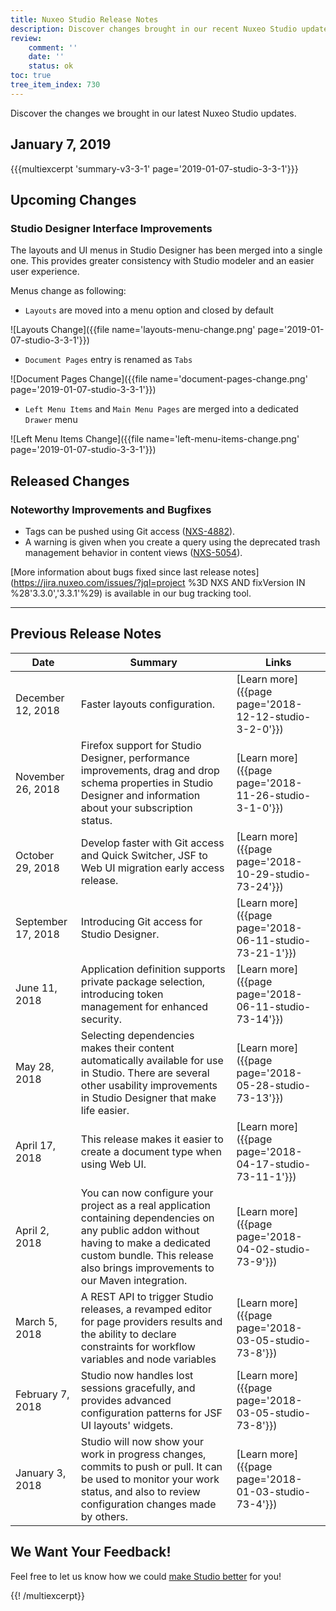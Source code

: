 ```yaml
---
title: Nuxeo Studio Release Notes
description: Discover changes brought in our recent Nuxeo Studio updates.
review:
    comment: ''
    date: ''
    status: ok
toc: true
tree_item_index: 730
---
```


Discover the changes we brought in our latest Nuxeo Studio updates.


## January 7, 2019
{{{multiexcerpt 'summary-v3-3-1' page='2019-01-07-studio-3-3-1'}}}

## Upcoming Changes

### Studio Designer Interface Improvements

The layouts and UI menus in Studio Designer has been merged into a single one. This provides greater consistency with Studio modeler and an easier user experience.

Menus change as following:
- `Layouts` are moved into a menu option and closed by default

![Layouts Change]({{file name='layouts-menu-change.png' page='2019-01-07-studio-3-3-1'}})

- `Document Pages` entry is renamed as `Tabs`

![Document Pages Change]({{file name='document-pages-change.png' page='2019-01-07-studio-3-3-1'}})

- `Left Menu Items` and `Main Menu Pages` are merged into a dedicated `Drawer` menu

![Left Menu Items Change]({{file name='left-menu-items-change.png' page='2019-01-07-studio-3-3-1'}})

## Released Changes


### Noteworthy Improvements and Bugfixes

- Tags can be pushed using Git access ([NXS-4882](https://jira.nuxeo.com/browse/NXS-4882)).
- A warning is given when you create a query using the deprecated trash management behavior in content views ([NXS-5054](https://jira.nuxeo.com/browse/NXS-5054)).

[More information about bugs fixed since last release notes](https://jira.nuxeo.com/issues/?jql=project %3D NXS AND fixVersion IN %28'3.3.0','3.3.1'%29) is available in our bug tracking tool.

* * *


## Previous Release Notes



| Date  | Summary  |  Links |
|---|---|---|
| December 12, 2018 |  Faster layouts configuration. |[Learn more]({{page page='2018-12-12-studio-3-2-0'}})   |
| November 26, 2018 | Firefox support for Studio Designer, performance improvements, drag and drop schema properties in Studio Designer and information about your subscription status.  | [Learn more]({{page page='2018-11-26-studio-3-1-0'}}) |
| October 29, 2018 | Develop faster with Git access and Quick Switcher, JSF to Web UI migration early access release. | [Learn more]({{page page='2018-10-29-studio-73-24'}})  |
| September 17, 2018 | Introducing Git access for Studio Designer.  | [Learn more]({{page page='2018-06-11-studio-73-21-1'}})  |
| June 11, 2018 | Application definition supports private package selection, introducing token management for enhanced security.  | [Learn more]({{page page='2018-06-11-studio-73-14'}}) |
| May 28, 2018 | Selecting dependencies makes their content automatically available for use in Studio. There are several other usability improvements in Studio Designer that make life easier. |  [Learn more]({{page page='2018-05-28-studio-73-13'}}) |
| April 17, 2018 | This release makes it easier to create a document type when using Web UI.| [Learn more]({{page page='2018-04-17-studio-73-11-1'}})  |
| April 2, 2018 | You can now configure your project as a real application containing dependencies on any public addon without having to make a dedicated custom bundle. This release also brings improvements to our Maven integration.| [Learn more]({{page page='2018-04-02-studio-73-9'}})  |
| March 5, 2018 |A REST API to trigger Studio releases, a revamped editor for page providers results and the ability to declare constraints for workflow variables and node variables | [Learn more]({{page page='2018-03-05-studio-73-8'}})  |
| February 7, 2018 |Studio now handles lost sessions gracefully, and provides advanced configuration patterns for JSF UI layouts' widgets.  | [Learn more]({{page page='2018-03-05-studio-73-8'}})  |
| January 3, 2018 | Studio will now show your work in progress changes, commits to push or pull. It can be used to monitor your work status, and also to review configuration changes made by others. | [Learn more]({{page page='2018-01-03-studio-73-4'}})  |

## We Want Your Feedback!
Feel free to let us know how we could <a href="https://portal.prodpad.com/eb062eda-6d54-11e7-8513-22000a2145da" target="_blank">make Studio better</a> for you!

{{! /multiexcerpt}}

<!-- ## December 12, 2018
{{{multiexcerpt 'summary-v3-2-0' page='2018-12-12-studio-3-2-0'}}}
<i class="fa fa-long-arrow-right" aria-hidden="true"></i>&nbsp;[Learn more]({{page page='2018-12-12-studio-3-2-0'}})

## November 26, 2018
{{{multiexcerpt 'summary-v3-1-0' page='2018-11-26-studio-3-1-0'}}}
<i class="fa fa-long-arrow-right" aria-hidden="true"></i>&nbsp;[Learn more]({{page page='2018-11-26-studio-3-1-0'}})

## October 29, 2018
{{{multiexcerpt 'summary-v73-24' page='2018-10-29-studio-73-24'}}}
<i class="fa fa-long-arrow-right" aria-hidden="true"></i>&nbsp;[Learn more]({{page page='2018-10-29-studio-73-24'}})

## September 17, 2018
{{{multiexcerpt 'summary-v73-21' page='2018-09-17-studio-73-21-1'}}}
<i class="fa fa-long-arrow-right" aria-hidden="true"></i>&nbsp;[Learn more]({{page page='2018-09-17-studio-73-21-1'}})

## June 11, 2018
{{{multiexcerpt 'summary-v73-14' page='2018-06-11-studio-73-14'}}}
<i class="fa fa-long-arrow-right" aria-hidden="true"></i>&nbsp;[Learn more]({{page page='2018-06-11-studio-73-14'}})

## May 28, 2018
{{{multiexcerpt 'summary-v73-13' page='2018-05-28-studio-73-13'}}}
<i class="fa fa-long-arrow-right" aria-hidden="true"></i>&nbsp;[Learn more]({{page page='2018-05-28-studio-73-13'}})

## April 17, 2018
{{{multiexcerpt 'summary-v73-11-1' page='2018-04-17-studio-73-11-1'}}}
<i class="fa fa-long-arrow-right" aria-hidden="true"></i>&nbsp;[Learn more]({{page page='2018-04-17-studio-73-11-1'}})

## April 2, 2018
{{{multiexcerpt 'summary-v73-9' page='2018-04-02-studio-73-9'}}}
<i class="fa fa-long-arrow-right" aria-hidden="true"></i>&nbsp;[Learn more]({{page page='2018-04-02-studio-73-9'}})

## March 5, 2018
{{{multiexcerpt 'summary-v73-8' page='2018-03-05-studio-73-8'}}}
<i class="fa fa-long-arrow-right" aria-hidden="true"></i>&nbsp;[Learn more]({{page page='2018-03-05-studio-73-8'}})

## February 7, 2018
{{{multiexcerpt 'summary-v73-6' page='2018-02-07-studio-73-6'}}}
<i class="fa fa-long-arrow-right" aria-hidden="true"></i>&nbsp;[Learn more]({{page page='2018-02-07-studio-73-6'}})

## January 3, 2018
{{{multiexcerpt 'summary-v73-4' page='2018-01-03-studio-73-4'}}}
<i class="fa fa-long-arrow-right" aria-hidden="true"></i>&nbsp;[Learn more]({{page page='2018-01-03-studio-73-4'}})
-->
